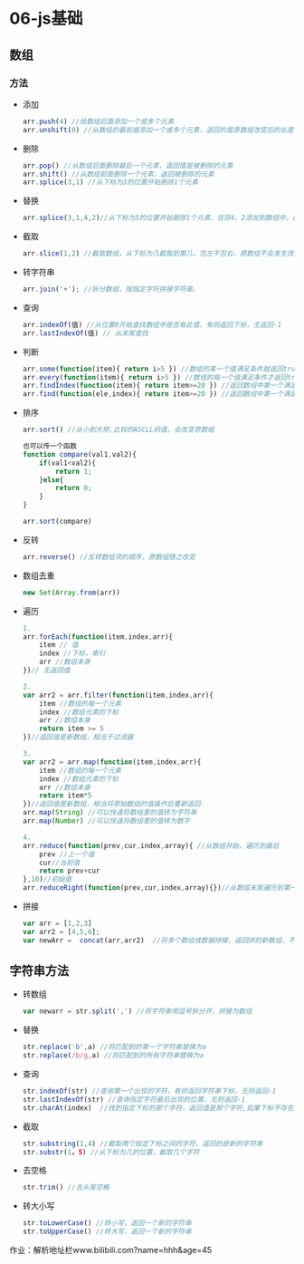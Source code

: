 # 06-js基础



## 数组

### 方法

+ 添加

  ```js
  arr.push(4) //给数组后面添加一个或多个元素
  arr.unshift(0) //从数组的最前面添加一个或多个元素，返回的是原数组改变后的长度
  ```

+ 删除

  ```js
  arr.pop() //从数组后面删除最后一个元素，返回值是被删除的元素 
  arr.shift() //从数组前面删除一个元素，返回被删除的元素
  arr.splice(3,1) //从下标为3的位置开始删除1个元素
  ```

+ 替换

  ```js
  arr.splice(3,1,4,2)//从下标为3的位置开始删除1个元素，在将4，2添加到数组中，返回值是数组，被删除的所有元素，该方法会改变原始数组。
  ```

+ 截取

  ```js
  arr.slice(1,2) //截取数组，从下标为几截取到第几，包左不包右，原数组不会发生改变
  ```

  

+ 转字符串

  ```js
  arr.join('+'); //拆分数组，按指定字符拼接字符串。
  ```

+ 查询

  ```js
  arr.indexOf(值) //从位置0开始查找数组中是否有此值，有则返回下标，无返回-1
  arr.lastIndexOf(值) // 从末尾查找
  ```

+ 判断

  ```js
  arr.some(function(item){ return i>5 }) //数组的某一个值满足条件就返回true
  arr.every(function(item){ return i>5 }) //数组的每一个值满足条件才返回true
  arr.findIndex(function(item){ return item>=20 }) //返回数组中第一个满足条件的元素的索引
  arr.find(function(ele,index){ return item>=20 }) //返回数组中第一个满足条件的元素的值
  ```

+ 排序

  ```js
  arr.sort() //从小到大排,比较的ASCLL码值，会改变原数组
  
  也可以传一个函数
  function compare(val1,val2){
      if(val1<val2){
          return 1;
      }else{
          return 0;
      }
  }
  
  arr.sort(compare)
  ```

+ 反转

  ```js
  arr.reverse() //反转数组项的顺序，原数组随之改变
  ```

+ 数组去重

  ````js
  new Set(Array.from(arr))
  ````

+ 遍历

  ```js
  1.
  arr.forEach(function(item,index,arr){
      item // 值
      index //下标，索引
      arr //数组本身
  })// 无返回值
  
  2.
  var arr2 = arr.filter(function(item,index,arr){
      item //数组的每一个元素
      index //数组元素的下标
      arr //数组本身
      return item >= 5
  })//返回值是新数组，相当于过滤器
  
  3.
  var arr2 = arr.map(function(item,index,arr){
      item //数组的每一个元素
      index //数组元素的下标
      arr //数组本身
      return item*5
  })//返回值是新数组，相当将原始数组的值操作后重新返回
  arr.map(String) //可以快速将数组里的值转为字符串
  arr.map(Number) //可以快速将数组里的值转为数字
  
  4.
  arr.reduce(function(prev,cur,index,array){ //从数组开始，遍历到最后
      prev //上一个值
      cur//当前值
      return prev+cur
  },10)//初始值
  arr.reduceRight(function(prev,cur,index,array){})//从数组末尾遍历到第一项
  ```

+ 拼接

  ```js
  var arr = [1,2,3]
  var arr2 = [4,5,6];
  var newArr =  concat(arr,arr2)  //将多个数组或数据拼接，返回拼的新数组，不改变原数组
  ```

  

## 字符串方法

+ 转数组

  ```js
  var newarr = str.split(',') //将字符串用逗号拆分开，拼接为数组
  ```

+ 替换

  ```js
  str.replace('b',a) //将匹配到的第一个字符串替换为a
  str.replace(/b/g,a) //将匹配到的所有字符串替换为a
  ```

+ 查询

  ```js
  str.indexOf(str) //查询第一个出现的字符，有则返回字符串下标，无则返回-1
  str.lastIndexOf(str) //查询指定字符最后出现的位置，无则返回-1
  str.charAt(index)  //找到指定下标的那个字符，返回值是那个字符,如果下标不存在返回空字符串
  ```

+ 截取

  ```js
  str.substring(1,4) //截取两个指定下标之间的字符，返回的是新的字符串
  str.substr(1，5) //从下标为几的位置，截取几个字符
  ```

+ 去空格

  ```js
  str.trim() //去头尾空格
  ```

+ 转大小写

  ```js
  str.toLowerCase() //转小写，返回一个新的字符串
  str.toUpperCase() //转大写，返回一个新的字符串
  ```

  

作业：解析地址栏www.bilibili.com?name=hhh&age=45